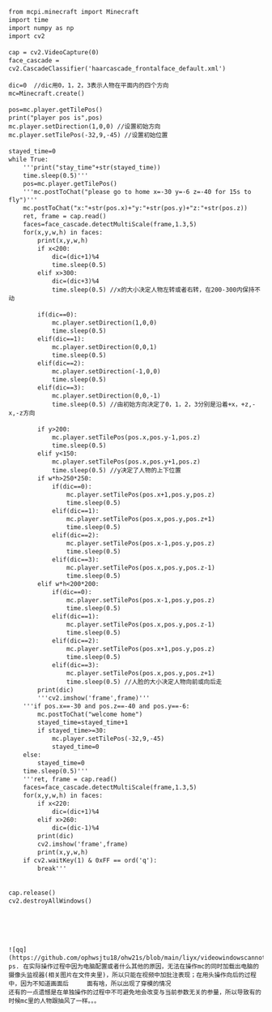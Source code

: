     from mcpi.minecraft import Minecraft
    import time
    import numpy as np
    import cv2

    cap = cv2.VideoCapture(0)
    face_cascade = cv2.CascadeClassifier('haarcascade_frontalface_default.xml')

    dic=0  //dic用0，1，2，3表示人物在平面内的四个方向
    mc=Minecraft.create()

    pos=mc.player.getTilePos()
    print("player pos is",pos)
    mc.player.setDirection(1,0,0) //设置初始方向
    mc.player.setTilePos(-32,9,-45) //设置初始位置

    stayed_time=0
    while True:
        '''print("stay_time"+str(stayed_time))
        time.sleep(0.5)'''
        pos=mc.player.getTilePos()
        '''mc.postToChat("please go to home x=-30 y=-6 z=-40 for 15s to fly")'''
        mc.postToChat("x:"+str(pos.x)+"y:"+str(pos.y)+"z:"+str(pos.z))
        ret, frame = cap.read()
        faces=face_cascade.detectMultiScale(frame,1.3,5)
        for(x,y,w,h) in faces:
            print(x,y,w,h)
            if x<200:
                dic=(dic+1)%4
                time.sleep(0.5)
            elif x>300:
                dic=(dic+3)%4
                time.sleep(0.5) //x的大小决定人物左转或者右转，在200-300内保持不动

            if(dic==0):
                mc.player.setDirection(1,0,0)
                time.sleep(0.5)
            elif(dic==1):
                mc.player.setDirection(0,0,1)
                time.sleep(0.5)
            elif(dic==2):
                mc.player.setDirection(-1,0,0)
                time.sleep(0.5)
            elif(dic==3):
                mc.player.setDirection(0,0,-1)
                time.sleep(0.5) //由初始方向决定了0，1，2，3分别是沿着+x，+z,-x,-z方向
            
            if y>200:
                mc.player.setTilePos(pos.x,pos.y-1,pos.z)
                time.sleep(0.5)
            elif y<150:
                mc.player.setTilePos(pos.x,pos.y+1,pos.z)
                time.sleep(0.5) //y决定了人物的上下位置
            if w*h>250*250:
                if(dic==0):
                    mc.player.setTilePos(pos.x+1,pos.y,pos.z)
                    time.sleep(0.5)
                elif(dic==1):
                    mc.player.setTilePos(pos.x,pos.y,pos.z+1)
                    time.sleep(0.5)
                elif(dic==2):
                    mc.player.setTilePos(pos.x-1,pos.y,pos.z)
                    time.sleep(0.5)
                elif(dic==3):
                    mc.player.setTilePos(pos.x,pos.y,pos.z-1)
                    time.sleep(0.5)
            elif w*h<200*200:
                if(dic==0):
                    mc.player.setTilePos(pos.x-1,pos.y,pos.z)
                    time.sleep(0.5)
                elif(dic==1):
                    mc.player.setTilePos(pos.x,pos.y,pos.z-1)
                    time.sleep(0.5)
                elif(dic==2):
                    mc.player.setTilePos(pos.x+1,pos.y,pos.z)
                    time.sleep(0.5)
                elif(dic==3):
                    mc.player.setTilePos(pos.x,pos.y,pos.z+1)
                    time.sleep(0.5) //人脸的大小决定人物向前或向后走
            print(dic)
            '''cv2.imshow('frame',frame)'''
        '''if pos.x==-30 and pos.z==-40 and pos.y==-6:
            mc.postToChat("welcome home")
            stayed_time=stayed_time+1
            if stayed_time>=30:
                mc.player.setTilePos(-32,9,-45)
                stayed_time=0
        else:
            stayed_time=0
        time.sleep(0.5)'''
        '''ret, frame = cap.read()
        faces=face_cascade.detectMultiScale(frame,1.3,5)
        for(x,y,w,h) in faces:
            if x<220:
                dic=(dic+1)%4
            elif x>260:
                dic=(dic-1)%4
            print(dic)
            cv2.imshow('frame',frame)
            print(x,y,w,h)
        if cv2.waitKey(1) & 0xFF == ord('q'):
            break'''


    cap.release()
    cv2.destroyAllWindows()

        
     


    ![qq](https://github.com/ophwsjtu18/ohw21s/blob/main/liyx/videowindowscannotopen.png)
    ps. 在实际操作过程中因为电脑配置或者什么其他的原因，无法在操作mc的同时加载出电脑的摄像头监视器(相关图片在文件夹里)，所以只能在视频中加批注表现；在用头操作向后的过程中，因为不知道画面后     面有啥，所以出现了穿模的情况
    还有的一点遗憾是在单独操作的过程中不可避免地会改变与当前参数无关的参量，所以导致有的时候mc里的人物跟抽风了一样。。。
